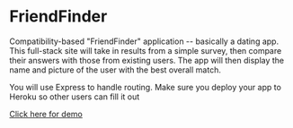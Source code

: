 # FriendFinder

<p>Compatibility-based "FriendFinder" application -- basically a dating app. This full-stack site will take in results from a simple survey, then compare their answers with those from existing users. The app will then display the name and picture of the user with the best overall match.</p>

<p>You will use Express to handle routing. Make sure you deploy your app to Heroku so other users can fill it out</p>
<p><a href="https://dry-inlet-88162.herokuapp.com/" target="_blank">Click here for demo</a>
